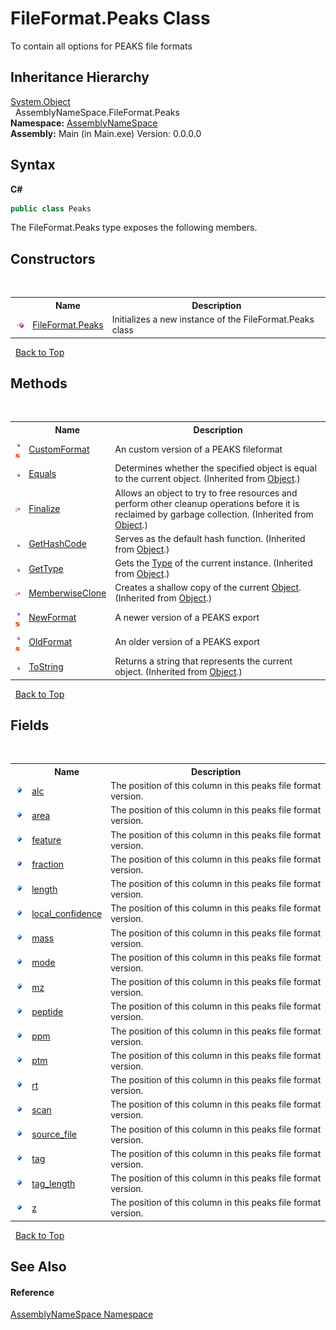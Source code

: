 # FileFormat.Peaks Class
 

To contain all options for PEAKS file formats


## Inheritance Hierarchy
<a href="http://msdn2.microsoft.com/en-us/library/e5kfa45b" target="_blank">System.Object</a><br />&nbsp;&nbsp;AssemblyNameSpace.FileFormat.Peaks<br />
**Namespace:**&nbsp;<a href="6bcc80ef-5cfd-db5f-1eb2-7297d1c16397">AssemblyNameSpace</a><br />**Assembly:**&nbsp;Main (in Main.exe) Version: 0.0.0.0

## Syntax

**C#**<br />
``` C#
public class Peaks
```

The FileFormat.Peaks type exposes the following members.


## Constructors
&nbsp;<table><tr><th></th><th>Name</th><th>Description</th></tr><tr><td>![Public method](media/pubmethod.gif "Public method")</td><td><a href="ec5f72de-5afa-5f59-ecdf-93e605da6708">FileFormat.Peaks</a></td><td>
Initializes a new instance of the FileFormat.Peaks class</td></tr></table>&nbsp;
<a href="#fileformat.peaks-class">Back to Top</a>

## Methods
&nbsp;<table><tr><th></th><th>Name</th><th>Description</th></tr><tr><td>![Public method](media/pubmethod.gif "Public method")![Static member](media/static.gif "Static member")</td><td><a href="6b1a97e5-1dd9-8d05-5bb1-5409a9c0371b">CustomFormat</a></td><td>
An custom version of a PEAKS fileformat</td></tr><tr><td>![Public method](media/pubmethod.gif "Public method")</td><td><a href="http://msdn2.microsoft.com/en-us/library/bsc2ak47" target="_blank">Equals</a></td><td>
Determines whether the specified object is equal to the current object.
 (Inherited from <a href="http://msdn2.microsoft.com/en-us/library/e5kfa45b" target="_blank">Object</a>.)</td></tr><tr><td>![Protected method](media/protmethod.gif "Protected method")</td><td><a href="http://msdn2.microsoft.com/en-us/library/4k87zsw7" target="_blank">Finalize</a></td><td>
Allows an object to try to free resources and perform other cleanup operations before it is reclaimed by garbage collection.
 (Inherited from <a href="http://msdn2.microsoft.com/en-us/library/e5kfa45b" target="_blank">Object</a>.)</td></tr><tr><td>![Public method](media/pubmethod.gif "Public method")</td><td><a href="http://msdn2.microsoft.com/en-us/library/zdee4b3y" target="_blank">GetHashCode</a></td><td>
Serves as the default hash function.
 (Inherited from <a href="http://msdn2.microsoft.com/en-us/library/e5kfa45b" target="_blank">Object</a>.)</td></tr><tr><td>![Public method](media/pubmethod.gif "Public method")</td><td><a href="http://msdn2.microsoft.com/en-us/library/dfwy45w9" target="_blank">GetType</a></td><td>
Gets the <a href="http://msdn2.microsoft.com/en-us/library/42892f65" target="_blank">Type</a> of the current instance.
 (Inherited from <a href="http://msdn2.microsoft.com/en-us/library/e5kfa45b" target="_blank">Object</a>.)</td></tr><tr><td>![Protected method](media/protmethod.gif "Protected method")</td><td><a href="http://msdn2.microsoft.com/en-us/library/57ctke0a" target="_blank">MemberwiseClone</a></td><td>
Creates a shallow copy of the current <a href="http://msdn2.microsoft.com/en-us/library/e5kfa45b" target="_blank">Object</a>.
 (Inherited from <a href="http://msdn2.microsoft.com/en-us/library/e5kfa45b" target="_blank">Object</a>.)</td></tr><tr><td>![Public method](media/pubmethod.gif "Public method")![Static member](media/static.gif "Static member")</td><td><a href="85262af7-e3c3-de37-a9e9-0847ee40cd9e">NewFormat</a></td><td>
A newer version of a PEAKS export</td></tr><tr><td>![Public method](media/pubmethod.gif "Public method")![Static member](media/static.gif "Static member")</td><td><a href="2ed4832c-649c-c28a-0b4e-75b7f77196e1">OldFormat</a></td><td>
An older version of a PEAKS export</td></tr><tr><td>![Public method](media/pubmethod.gif "Public method")</td><td><a href="http://msdn2.microsoft.com/en-us/library/7bxwbwt2" target="_blank">ToString</a></td><td>
Returns a string that represents the current object.
 (Inherited from <a href="http://msdn2.microsoft.com/en-us/library/e5kfa45b" target="_blank">Object</a>.)</td></tr></table>&nbsp;
<a href="#fileformat.peaks-class">Back to Top</a>

## Fields
&nbsp;<table><tr><th></th><th>Name</th><th>Description</th></tr><tr><td>![Public field](media/pubfield.gif "Public field")</td><td><a href="30b447d4-8874-55e0-370a-20e20e30635e">alc</a></td><td>
The position of this column in this peaks file format version.</td></tr><tr><td>![Public field](media/pubfield.gif "Public field")</td><td><a href="d75a96c3-6c85-7225-9ec7-a3ed97693fc2">area</a></td><td>
The position of this column in this peaks file format version.</td></tr><tr><td>![Public field](media/pubfield.gif "Public field")</td><td><a href="a791a649-d27e-cc31-07e2-1ad8ef712fd6">feature</a></td><td>
The position of this column in this peaks file format version.</td></tr><tr><td>![Public field](media/pubfield.gif "Public field")</td><td><a href="5ed2a76c-fdd0-9765-eb13-2dc4c3e46a65">fraction</a></td><td>
The position of this column in this peaks file format version.</td></tr><tr><td>![Public field](media/pubfield.gif "Public field")</td><td><a href="a8b3b9f4-78ac-b40a-5aec-cdf09a41ae71">length</a></td><td>
The position of this column in this peaks file format version.</td></tr><tr><td>![Public field](media/pubfield.gif "Public field")</td><td><a href="8953836e-44d5-9521-94bc-27af26f988cb">local_confidence</a></td><td>
The position of this column in this peaks file format version.</td></tr><tr><td>![Public field](media/pubfield.gif "Public field")</td><td><a href="43e91bee-b469-c206-6a24-90c03a225cb4">mass</a></td><td>
The position of this column in this peaks file format version.</td></tr><tr><td>![Public field](media/pubfield.gif "Public field")</td><td><a href="e81809f4-9d21-4b75-c33e-b8fbb983bd94">mode</a></td><td>
The position of this column in this peaks file format version.</td></tr><tr><td>![Public field](media/pubfield.gif "Public field")</td><td><a href="1ae8c132-1bd0-42a2-b058-39cdf0ae50ac">mz</a></td><td>
The position of this column in this peaks file format version.</td></tr><tr><td>![Public field](media/pubfield.gif "Public field")</td><td><a href="3cd3f578-aa3d-5f0c-0fb3-ad804953fb26">peptide</a></td><td>
The position of this column in this peaks file format version.</td></tr><tr><td>![Public field](media/pubfield.gif "Public field")</td><td><a href="314971e9-61d4-bd9c-7921-9f66bccccd17">ppm</a></td><td>
The position of this column in this peaks file format version.</td></tr><tr><td>![Public field](media/pubfield.gif "Public field")</td><td><a href="e12143cf-fa55-b993-406f-939ea7724ddc">ptm</a></td><td>
The position of this column in this peaks file format version.</td></tr><tr><td>![Public field](media/pubfield.gif "Public field")</td><td><a href="967075b9-e81d-d07c-ce49-5c83a0ea02f0">rt</a></td><td>
The position of this column in this peaks file format version.</td></tr><tr><td>![Public field](media/pubfield.gif "Public field")</td><td><a href="5f077d46-80b2-9892-3be3-b960c58e0fc8">scan</a></td><td>
The position of this column in this peaks file format version.</td></tr><tr><td>![Public field](media/pubfield.gif "Public field")</td><td><a href="d64057f4-2d74-c48c-9d83-30426722bf72">source_file</a></td><td>
The position of this column in this peaks file format version.</td></tr><tr><td>![Public field](media/pubfield.gif "Public field")</td><td><a href="ac614b82-1f0d-25cf-a5e3-2f9ef95fe98b">tag</a></td><td>
The position of this column in this peaks file format version.</td></tr><tr><td>![Public field](media/pubfield.gif "Public field")</td><td><a href="255d8738-c88b-7a24-1a4a-830f4232dd09">tag_length</a></td><td>
The position of this column in this peaks file format version.</td></tr><tr><td>![Public field](media/pubfield.gif "Public field")</td><td><a href="7b6b0ccc-5dda-1c40-732d-7778ab283190">z</a></td><td>
The position of this column in this peaks file format version.</td></tr></table>&nbsp;
<a href="#fileformat.peaks-class">Back to Top</a>

## See Also


#### Reference
<a href="6bcc80ef-5cfd-db5f-1eb2-7297d1c16397">AssemblyNameSpace Namespace</a><br />